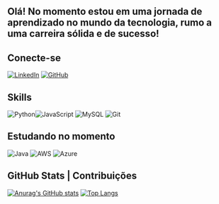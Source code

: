 ## Olá! No momento estou em uma jornada de aprendizado no mundo da tecnologia, rumo a uma carreira sólida e de sucesso! 


## Conecte-se 
[![LinkedIn](https://img.shields.io/badge/LinkedIn-0077B5?style=for-the-badge&logo=linkedin&logoColor=white)](www.linkedin.com/in/matheus-oliveira-de-souza-aa435b32a) [![GitHub](https://img.shields.io/badge/GitHub-100000?style=for-the-badge&logo=github&logoColor=white)](https://github.com/matheusoliveira63)


## Skills 
![Python](https://img.shields.io/badge/python-3670A0?style=for-the-badge&logo=python&logoColor=ffdd54)![JavaScript](https://img.shields.io/badge/JavaScript-F7DF1E?style=for-the-badge&logo=javascript&logoColor=black) ![MySQL](https://img.shields.io/badge/MySQL-00000F?style=for-the-badge&logo=mysql&logoColor=white) ![Git](https://img.shields.io/badge/GIT-E44C30?style=for-the-badge&logo=git&logoColor=white) 

## Estudando no momento
![Java](https://img.shields.io/badge/java-%23ED8B00.svg?style=for-the-badge&logo=openjdk&logoColor=white) ![AWS](https://img.shields.io/badge/AWS-000.svg?style=for-the-badge&logo=amazon-aws&logoColor=white) ![Azure](https://img.shields.io/badge/Azure-blue?style=for-the-badge&logo=microsoft%20azure&logoColor=blue&labelColor=FFFFFF&link=https%3A%2F%2Fimages.app.goo.gl%2FK7PN1jYJd57x4q7A8)

## GitHub Stats | Contribuições
[![Anurag's GitHub stats](https://github-readme-stats.vercel.app/api?username=matheusoliveira63)](https://github.com/anuraghazra/github-readme-stats)
[![Top Langs](https://github-readme-stats.vercel.app/api/top-langs/?username=matheusoliveira63)](https://github.com/matheusoliveira63/github-readme-stats)

